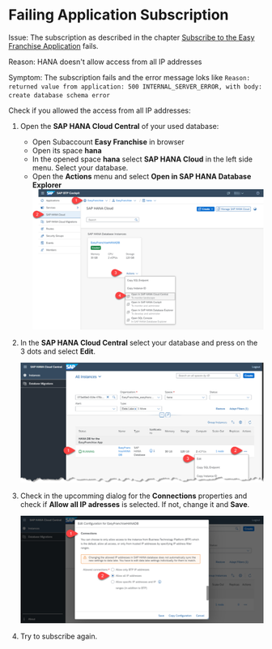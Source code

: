 # Failing Application Subscription

Issue: The subscription as described in the chapter [Subscribe to the Easy Franchise Application](documentation/test-customer-onboarding/subscribe-easyfranchise-app/README.md) fails. 

Reason: HANA doesn't allow access from all IP addresses

Symptom: The subscription fails and the error message loks like `Reason: returned value from application: 500 INTERNAL_SERVER_ERROR, with body: create database schema error`

Check if you allowed the access from all IP addresses:
1. Open the **SAP HANA Cloud Central** of your used database:
   * Open Subaccount **Easy Franchise** in browser
   * Open its space **hana** 
   * In the opened space **hana** select **SAP  HANA Cloud** in the left side menu. Select your database. 
   * Open the **Actions** menu and select **Open in SAP HANA Database Explorer**
   ![](images/open-sap-hana-cloud-central.png)
2. In the **SAP HANA Cloud Central** select your database and press on the 3 dots and select **Edit**.

   ![](images/edit-db.png)  
3. Check in the upcomming dialog for the **Connections** properties and check if **Allow all IP adresses** is selected. If not, change it and **Save**.
   
   ![](images/allow-all-ip.png)
4. Try to subscribe again.
